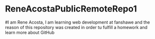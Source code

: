 # ReneAcostaPublicRemoteRepo1

#I am Rene Acosta, I am learning web development at fanshawe and the reason of this repository was created in order tu fulfill a homework and learn more about GitHub
